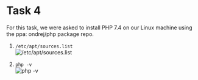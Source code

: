 # Task 4
For this task, we were asked to install PHP 7.4 on our Linux machine using the ppa: ondrej/php package repo.  
  
  1. ``/etc/apt/sources.list``   
  ![/etc/apt/sources.list](../../Rejoice/AltSchool-Cloud-Exercises/task%203%20etc%20apt%20sources%20list.png) 
    
            
2. ``php -v``  
![php -v](../../Rejoice/AltSchool-Cloud-Exercises/task%203%20php%20v.png)  
  